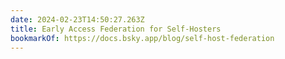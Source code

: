 ```yaml
---
date: 2024-02-23T14:50:27.263Z
title: Early Access Federation for Self-Hosters
bookmarkOf: https://docs.bsky.app/blog/self-host-federation
---
```


